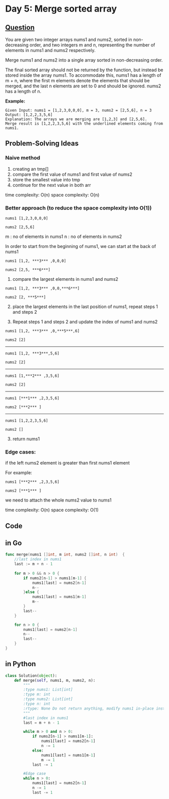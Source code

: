 # Day 5: Merge sorted array

## [Question](https://leetcode.com/problems/merge-sorted-array/description/)

You are given two integer arrays nums1 and nums2, sorted in non-decreasing order, and two integers m and n, representing the number of elements in nums1 and nums2 respectively.

Merge nums1 and nums2 into a single array sorted in non-decreasing order.

The final sorted array should not be returned by the function, but instead be stored inside the array nums1. To accommodate this, nums1 has a length of m + n, where the first m elements denote the elements that should be merged, and the last n elements are set to 0 and should be ignored. nums2 has a length of n.

**Example:**

```
Given Input: nums1 = [1,2,3,0,0,0], m = 3, nums2 = [2,5,6], n = 3
Output: [1,2,2,3,5,6]
Explanation: The arrays we are merging are [1,2,3] and [2,5,6].
Merge result is [1,2,2,3,5,6] with the underlined elements coming from nums1.

```

## Problem-Solving Ideas

### Naive method
1. creating an tmp[] 
2. compare the first value of nums1 and first value of nums2
3. store the smallest value into tmp
4. continue for the next value in both arr

time complexity: O(n)
space complexity: O(n)

### Better approach (to reduce the space complexity into O(1))

```
nums1 [1,2,3,0,0,0]

nums2 [2,5,6]

```
m : no of elements in nums1
n : no of elements in nums2

In order to start from the beginning of nums1, we can start at the back of nums1

```                                                       
nums1 [1,2, ***3*** ,0,0,0]

nums2 [2,5, ***6***]
```

1. compare the largest elements in nums1 and nums2

```
nums1 [1,2, ***3*** ,0,0,***6***]

nums2 [2, ***5***]
```

2. place the largest elements in the last position of nums1,
   repeat steps 1 and steps 2

3. Repeat steps 1 and steps 2 and update the index of nums1 and nums2

```
nums1 [1,2, ***3*** ,0,***5***,6]

nums2 [2]
```
------------------------------------
```
nums1 [1,2, ***3***,5,6]

nums2 [2]
```
-------------------------------------
```
nums1 [1,***2*** ,3,5,6]

nums2 [2]
```
-------------------------------------
```
nums1 [***1*** ,2,3,5,6]

nums2 [***2*** ]
```
-------------------------------------
```
nums1 [1,2,2,3,5,6]

nums2 []
```

3. return nums1

### Edge cases:
if the left nums2 element is greater than first nums1 element

For example:
```
nums1 [***2*** ,2,3,5,6]

nums2 [***1*** ]
```
we need to attach the whole nums2 value to nums1 


time complexity: O(n)
space complexity: O(1)

## Code
## in Go 

``` Go
func merge(nums1 []int, m int, nums2 []int, n int)  {
    //last index in nums1
    last := m + n - 1
    
    for m > 0 && n > 0 {
        if nums2[n-1] > nums1[m-1] {
            nums1[last] = nums2[n-1]
            n--
        }else {
            nums1[last] = nums1[m-1]
            m--
        }
        last--
    }

    for n > 0 {
        nums1[last] = nums2[n-1]
        n--
        last--
    }   
}
```

## in Python

``` python
class Solution(object):
    def merge(self, nums1, m, nums2, n):
        """
        :type nums1: List[int]
        :type m: int
        :type nums2: List[int]
        :type n: int
        :rtype: None Do not return anything, modify nums1 in-place instead.
        """
        #last index in nums1
        last = m + n - 1 

        while m > 0 and n > 0:
            if nums2[n-1] > nums1[m-1]:
                nums1[last] = nums2[n-1]
                n -= 1
            else:
                nums1[last] = nums1[m-1]
                m -= 1
            last -= 1

        #Edge case
        while n > 0:
            nums1[last] = nums2[n-1]
            n -= 1
            last -= 1
```





 

